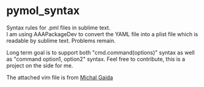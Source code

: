 pymol_syntax
============

Syntax rules for .pml files in sublime text.  
I am using AAAPackageDev to convert the YAML file into a plist file which is readable by sublime text. Problems remain.

Long term goal is to support both "cmd.command(options)" syntax as well as "command option1, option2" syntax.
Feel free to contribute, this is a project on the side for me.

The attached vim file is from [Michal Gajda](http://www.vim.org/scripts/script.php?script_id=2814)
